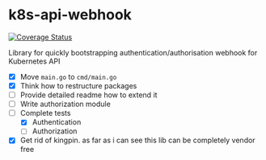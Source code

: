 # k8s-api-webhook

[![Coverage Status](https://coveralls.io/repos/github/ideahitme/k8s-api-webhook/badge.svg?branch=master)](https://coveralls.io/github/ideahitme/k8s-api-webhook?branch=master)

Library for quickly bootstrapping authentication/authorisation webhook for Kubernetes API

- [x] Move `main.go` to `cmd/main.go` 
- [x] Think how to restructure packages
- [ ] Provide detailed readme how to extend it 
- [ ] Write authorization module
- [ ] Complete tests
  - [x] Authentication
  - [ ] Authorization
- [x] Get rid of kingpin. as far as i can see this lib can be completely vendor free